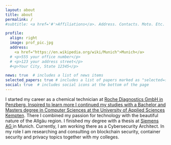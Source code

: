 ```yaml
---
layout: about
title: about
permalink: /
#subtitle: <a href='#'>Affiliations</a>. Address. Contacts. Moto. Etc.

profile:
  align: right
  image: prof_pic.jpg
  address: 
    <a href="https://en.wikipedia.org/wiki/Munich">Munich</a>
  # <p>555 your office number</p>
  # <p>123 your address street</p>
  #<p>Your City, State 12345</p>

news: true  # includes a list of news items
selected_papers: true # includes a list of papers marked as "selected={true}"
social: true  # includes social icons at the bottom of the page
---
```


I started my career as a chemical technician at <a href ="https://www.roche.de/ueber-roche/standorte/penzberg/">Roche Diagnostics GmbH in Penzberg.
Inspired to learn more I continued my studies with a Bachelor and Masters degree in Computer Sciences at the <a href="https://www.hs-kempten.de/">University of Applied Sciences Kempten</a>.
There I combined my passion for technology with the beautiful nature of the Allgäu region.
I finished my degree with a thesis at <a href="https://siemens.com"> Siemens AG </a> in Munich.
Currently, I am working there as a Cybersecurity Architect.
In my role I am researching and consulting on blockchain security, container security and privacy topics together with my colleges.


